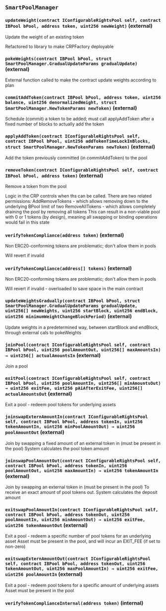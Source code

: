 ## `SmartPoolManager`






### `updateWeight(contract IConfigurableRightsPool self, contract IBPool bPool, address token, uint256 newWeight)` (external)

Update the weight of an existing token


Refactored to library to make CRPFactory deployable


### `pokeWeights(contract IBPool bPool, struct SmartPoolManager.GradualUpdateParams gradualUpdate)` (external)

External function called to make the contract update weights according to plan




### `commitAddToken(contract IBPool bPool, address token, uint256 balance, uint256 denormalizedWeight, struct SmartPoolManager.NewTokenParams newToken)` (external)

Schedule (commit) a token to be added; must call applyAddToken after a fixed
        number of blocks to actually add the token




### `applyAddToken(contract IConfigurableRightsPool self, contract IBPool bPool, uint256 addTokenTimeLockInBlocks, struct SmartPoolManager.NewTokenParams newToken)` (external)

Add the token previously committed (in commitAddToken) to the pool




### `removeToken(contract IConfigurableRightsPool self, contract IBPool bPool, address token)` (external)

Remove a token from the pool


Logic in the CRP controls when ths can be called. There are two related permissions:
     AddRemoveTokens - which allows removing down to the underlying BPool limit of two
     RemoveAllTokens - which allows completely draining the pool by removing all tokens
                       This can result in a non-viable pool with 0 or 1 tokens (by design),
                       meaning all swapping or binding operations would fail in this state


### `verifyTokenCompliance(address token)` (external)

Non ERC20-conforming tokens are problematic; don't allow them in pools


Will revert if invalid


### `verifyTokenCompliance(address[] tokens)` (external)

Non ERC20-conforming tokens are problematic; don't allow them in pools


Will revert if invalid - overloaded to save space in the main contract


### `updateWeightsGradually(contract IBPool bPool, struct SmartPoolManager.GradualUpdateParams gradualUpdate, uint256[] newWeights, uint256 startBlock, uint256 endBlock, uint256 minimumWeightChangeBlockPeriod)` (external)

Update weights in a predetermined way, between startBlock and endBlock,
        through external cals to pokeWeights




### `joinPool(contract IConfigurableRightsPool self, contract IBPool bPool, uint256 poolAmountOut, uint256[] maxAmountsIn) → uint256[] actualAmountsIn` (external)

Join a pool




### `exitPool(contract IConfigurableRightsPool self, contract IBPool bPool, uint256 poolAmountIn, uint256[] minAmountsOut) → uint256 exitFee, uint256 pAiAfterExitFee, uint256[] actualAmountsOut` (external)

Exit a pool - redeem pool tokens for underlying assets




### `joinswapExternAmountIn(contract IConfigurableRightsPool self, contract IBPool bPool, address tokenIn, uint256 tokenAmountIn, uint256 minPoolAmountOut) → uint256 poolAmountOut` (external)

Join by swapping a fixed amount of an external token in (must be present in the pool)
        System calculates the pool token amount




### `joinswapPoolAmountOut(contract IConfigurableRightsPool self, contract IBPool bPool, address tokenIn, uint256 poolAmountOut, uint256 maxAmountIn) → uint256 tokenAmountIn` (external)

Join by swapping an external token in (must be present in the pool)
        To receive an exact amount of pool tokens out. System calculates the deposit amount




### `exitswapPoolAmountIn(contract IConfigurableRightsPool self, contract IBPool bPool, address tokenOut, uint256 poolAmountIn, uint256 minAmountOut) → uint256 exitFee, uint256 tokenAmountOut` (external)

Exit a pool - redeem a specific number of pool tokens for an underlying asset
        Asset must be present in the pool, and will incur an EXIT_FEE (if set to non-zero)




### `exitswapExternAmountOut(contract IConfigurableRightsPool self, contract IBPool bPool, address tokenOut, uint256 tokenAmountOut, uint256 maxPoolAmountIn) → uint256 exitFee, uint256 poolAmountIn` (external)

Exit a pool - redeem pool tokens for a specific amount of underlying assets
        Asset must be present in the pool




### `verifyTokenComplianceInternal(address token)` (internal)






